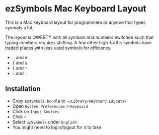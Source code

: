 # ezSymbols Mac Keyboard Layout

This is a Mac keyboard layout for programmers or anyone that types symbols a lot.

The layout is QWERTY with all symbols and numbers switched such that typing numbers requires shifting. A few other high-traffic symbols have traded places with less used symbols for efficiency.

- `_` and `#`
- `{` and `&`
- `}` and `*`
- `:` and `;`

## Installation

- Copy `ezsymbols.bundle` to `~/Library/Keyboard Layouts/`
- Open `System Preferences` > `Keyboard`
- Click on `Input Sources`
- Click `+`
- Select `ezSymbols` under `English`
- You might need to login/logout for it to take
